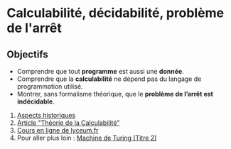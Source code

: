 # Calculabilité, décidabilité, problème de l'arrêt

## Objectifs
* Comprendre que tout **programme** est aussi une **donnée**.
* Comprendre que la **calculabilité** ne dépend pas du langage de programmation utilisé.
* Montrer, sans formalisme théorique, que le **problème de l’arrêt est indécidable**.

1. [Aspects historiques](http://www.monlyceenumerique.fr/nsi_terminale/lp/lp1_calculabilite_decidabilite.php#1)
2. [Article "Théorie de la Calculabilité"](https://fr.wikipedia.org/wiki/Th%C3%A9orie_de_la_calculabilit%C3%A9#D%C3%A9finition_d'une_fonction_calculable)
3. [Cours en ligne de lyceum.fr](https://www.lyceum.fr/tg/nsi/4-langages-et-programmation/1-notion-de-programme)
4. Pour aller plus loin : [Machine de Turing (Titre 2)](http://www.monlyceenumerique.fr/nsi_terminale/lp/lp1_calculabilite_decidabilite.php#1)
